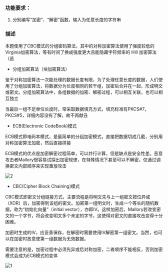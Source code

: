 ### 功能要求：

1. 分别编写“加密”、“解密”函数，输入为任意长度的字符串

### 描述

本题使用了CBC模式的分组密码算法，其中的对称加密算法使用了强度较低的Virginia加密算法，等有时间了换成强度更大且能隐藏字符频率的 Hill 加密算法（逃

- 分组加密算法（块加密算法）

鉴于对称加密算法一次能处理的数据长度有限，为了处理任意长度的数据，人们使用了分组加密算法，将数据分为长度相同的若干组，加密后合并在一起，形成明文或密文。分组加密算法中，各组数据的加密、解密过程，可以相互关联，也可以相互独立

当最后一组不足单位长度时，常采取数据填充方式，填充标准有PKCS#7，PKCS#5，详细内容没有了解，故不再献丑

- ECB(Electronic CodeBook)模式

ECB模式即电码本模式，是最简单的分组加密模式，直接把数据切成几截，分别用对称加密算法加密，然后直接拼接

ECB模式的优点是加密解密过程简单，可以并行计算，但是缺点是安全性差。恶意攻击者Mallory很容易试探出加密规律，在特殊情况下甚至可以不解密，仅通过调换密文内部顺序来实现重放攻击

![2](\2.png)

- CBC(Cipher Block Chaining)模式

CBC模式即密文分组链接方式，主要流程是将明文先与上一组密文按位异或（XOR）后，加密得到该组的密文。加密第一组明文时，生成一个等长的随机数据，称为“初始化向量”（initial vector），亦即IV。这样加密后，Mallory若改变密文的一个字节，将会改变明文多个未定的字节，这使得对密文的直接攻击变得十分困难。

加密时生成的IV，应妥善保存，在解密时需要使用IV解密第一组密文。当然，也可以在加密时故意使第一组数据为无效数据。

需要注意的是，加密过程中必须先异或后对称加密，二者顺序不能相反，否则加密模式会成为ECB模式的变体


![1](\1.png)
